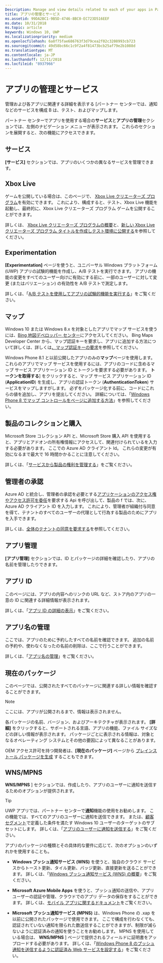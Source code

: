 ```yaml
---
Description: Manage and view details related to each of your apps in Partner Center, and configure services such as A/B testing and maps.
title: アプリの管理とサービス
ms.assetid: 99DA2BC1-9B5D-4746-8BC0-EC723D516EEF
ms.date: 10/31/2018
ms.topic: article
keywords: Windows 10, UWP
ms.localizationpriority: medium
ms.openlocfilehash: 6a8f75fae686763f3d79cea2f02c3208993cb723
ms.sourcegitcommit: 49d58bc66c1c9f2a4f81473bcb25af79e2b1088d
ms.translationtype: MT
ms.contentlocale: ja-JP
ms.lasthandoff: 12/11/2018
ms.locfileid: "8937966"
---
```

# <a name="app-management-and-services"></a>アプリの管理とサービス

管理および各アプリに関連する詳細を表示する [パートナー センターでは、通知などのサービスを構成 B は、テスト、およびマップします。

パートナー センターでアプリを使用する場合の**サービス**と**アプリの管理**セクションでは、左側のナビゲーション メニューが表示されます。 これらのセクションを展開すると、次の機能にアクセスできます。

## <a name="services"></a>サービス

**[サービス]** セクションでは、アプリのいくつかの異なるサービスを管理できます。

## <a name="xbox-live"></a>Xbox Live

ゲームを公開している場合は、このページで、 [Xbox Live クリエーターズ プログラム](http://xbox.com/developers/creators-program)を有効にできます。 これにより、構成すると、テスト、Xbox Live 機能を起動し、最終的に、Xbox Live クリエーターズ プログラム ゲームを公開することができます。

詳しくは、 [Xbox Live クリエーターズ プログラムの概要](../xbox-live/get-started-with-creators/get-started-with-xbox-live-creators.md)と、[新しい Xbox Live クリエーターズ プログラム タイトルを作成しテスト環境に公開する](../xbox-live/get-started-with-creators/create-and-test-a-new-creators-title.md)を参照してください。

## <a name="experimentation"></a>Experimentation

**[Experimentation]** ページを使うと、ユニバーサル Windows プラットフォーム (UWP) アプリの試験的機能を作成し、A/B テストを実行できます。 アプリの機能の変更をすべてのユーザー向けに有効にする前に、一部のユーザーに対して変更 (またはバリエーション) の有効性を A/B テストで測定します。

詳しくは、「[A/B テストを使用してアプリの試験的機能を実行する](../monetize/run-app-experiments-with-a-b-testing.md)」をご覧ください。

## <a name="maps"></a>マップ

Windows 10 または Windows 8.x を対象としたアプリでマップ サービスを使うには、[Bing 地図デベロッパー センター](http://go.microsoft.com/fwlink/p/?LinkId=614880)にアクセスしてください。 Bing Maps Developer Center から、マップ認証キーを要求し、アプリに追加する方法について詳しくは、詳しくは[、マップ認証キーの要求](../maps-and-location/authentication-key.md)を参照してください。 

Windows Phone 8.1 と以前公開したアプリのみの**マップ**ページを使用します。 これらのアプリでマップ サービスを使用するには、アプリのコードに含めるマップ サービス アプリケーション ID とトークンを要求する必要があります。 **トークンを取得する**] をクリックすると、マップ サービス アプリケーション ID (**ApplicationID**) を生成し、アプリの認証トークン (**AuthenticationToken**) サービスをマップしますがします。 必ずをパッケージ化する前に、コードにこれらの値を追加し、アプリを提出してください。 詳細については、「[Windows Phone 8 でマップ コントロールをページに追加する方法](http://go.microsoft.com/fwlink/p/?LinkId=614882)」を参照してください。

## <a name="product-collections-and-purchases"></a>製品のコレクションと購入

Microsoft Store コレクション API と、Microsoft Store 購入 API を使用すると、アプリとアドオンの所有権情報にアクセスして、関連付けられているを入力する必要があります。 ここでの Azure AD クライアント Id。 これらの変更が有効になるまで最大で 16 時間かかることに注意してください。

詳しくは、「[サービスから製品の権利を管理する](../monetize/view-and-grant-products-from-a-service.md)」をご覧ください。

## <a name="administrator-consent"></a>管理者の承認

Azure AD と統合し、管理者の承認を必要とする[アプリケーションのアクセス権やアクセス許可を委任](https://developer.microsoft.com/graph/docs/concepts/permissions_reference)を要求する Api を呼び出して、製品の f では、次に、Azure AD クライアント ID を入力します。 これにより、管理者が組織付与同意を得て、テナントのすべてのユーザーの代理として行為する製品のためにアプリを入手できます。

詳しくは、[全体のテナントの同意を要求する](https://docs.microsoft.com/en-us/azure/active-directory/develop/active-directory-v2-scopes#requesting-consent-for-an-entire-tenant)を参照してください。

## <a name="app-management"></a>アプリ管理

**[アプリ管理]** セクションでは、ID とパッケージの詳細を確認したり、アプリの名前を管理したりできます。

## <a name="app-identity"></a>アプリ ID

このページには、アプリの内容へのリンクの URL など、ストア内のアプリの一意の ID に関連する詳細情報が表示されます。

詳しくは、「[アプリ ID の詳細の表示](view-app-identity-details.md)」をご覧ください。

## <a name="manage-app-names"></a>アプリ名の管理

ここでは、アプリのために予約したすべての名前を確認できます。 追加の名前の予約や、使わなくなったの名前の削除は、ここで行うことができます。

詳しくは、「[アプリ名の管理](manage-app-names.md)」をご覧ください。

## <a name="current-packages"></a>現在のパッケージ

このページでは、公開されたすべてのパッケージに関連する詳しい情報を確認することができます。

> [!NOTE]
> ここには、アプリが公開されるまで、情報は表示されません。

各パッケージの名前、バージョン、およびアーキテクチャが表示されます。 **[詳細]** をクリックすると、サポートされる言語、アプリの機能、ファイル サイズなどの詳しい情報が表示されます。 パッケージごとに表示される情報は、対象となるオペレーティング システムとその他の要因によって異なることがあります。 

OEM アクセス許可を持つ開発者は、**[現在のパッケージ]** ページから [プレインストール パッケージを生成](generate-preinstall-packages-for-oems.md) することもできます。

## <a name="wnsmpns"></a>WNS/MPNS

**WNS/MPNS** ] セクションでは、作成したり、アプリのユーザーに通知を送信するためのオプションが提供されます。 

> [!TIP]
> UWP アプリでは、パートナー センターで**通知**機能の使用をお勧めします。 この機能では、すべてのアプリのユーザーに通知を送信できます。 または、[顧客セグメント](create-customer-segments.md)で定義した条件を満たす Windows 10 ユーザーのターゲットのサブセットにします。 詳しくは、「[アプリのユーザーに通知を送信する](send-push-notifications-to-your-apps-customers.md)」をご覧ください。

アプリのパッケージの種類とその具体的な要件に応じて、次のオプションのいずれかを使用することも。 

-   **Windows プッシュ通知サービス (WNS)** を使うと、独自のクラウド サービスからトースト更新、タイル更新、バッジ更新、直接更新を送ることができます。 詳しくは、「[Windows プッシュ通知サービス (WNS) の概要](../design/shell/tiles-and-notifications/windows-push-notification-services--wns--overview.md)」をご覧ください。

-   **Microsoft Azure Mobile Apps** を使うと、プッシュ通知の送信や、アプリ ユーザーの認証や管理、クラウドでのアプリ データの保存をすることができます。 詳しくは、[モバイル アプリに関するドキュメント](http://go.microsoft.com/fwlink/p/?LinkId=221116)をご覧ください。

-   **Microsoft プッシュ通知サービス (MPNS)** は、Windows Phone の .xap を以前に公開されたパッケージで使用できます。 ここで構成を行わなくても、認証されていない通知を限られた数送信することができますが、制限が減らないように認証済みの通知を使うことをお勧めします。 MPNS を使用している場合は、 **WNS/MPNS** ] ページで提供されるフィールドに証明書をアップロードする必要があります。 詳しくは、「[Windows Phone 8 のプッシュ通知を送信するように認証済み Web サービスを設定する](http://go.microsoft.com/fwlink/p/?LinkId=528736)」をご覧ください。
 

 
